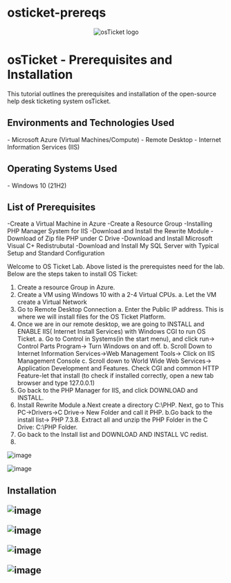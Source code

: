 # osticket-prereqs

<p align="center">
<img src="https://i.imgur.com/Clzj7Xs.png" alt="osTicket logo"/>
</p>

<h1>osTicket - Prerequisites and Installation</h1>
This tutorial outlines the prerequisites and installation of the open-source help desk ticketing system osTicket.<br />


<h2>Environments and Technologies Used</h2>
- Microsoft Azure (Virtual Machines/Compute)
- Remote Desktop
- Internet Information Services (IIS)

<h2>Operating Systems Used </h2>
- Windows 10</b> (21H2)

<h2>List of Prerequisites</h2>
-Create a Virtual Machine in Azure 
  -Create a Resource Group
-Installing PHP Manager System for IIS
-Download and Install the Rewrite Module
-Download of Zip file PHP under C Drive
-Download and Install Microsoft Visual C+ Redistrubutal 
-Download and Install My SQL Server with Typical Setup and Standard Configuration

Welcome to OS Ticket Lab. Above listed is the prerequistes need for the lab. Below are the steps taken to install OS Ticket:

1) Create a resource Group in Azure.
2) Create a VM using Windows 10 with a 2-4 Virtual CPUs.
   a. Let the VM create a Virtual Network
3) Go to Remote Desktop Connection
   a. Enter the Public IP address. This is where we will install files for the OS Ticket Platform.
4) Once we are in our remote desktop, we are going to INSTALL and ENABLE IIS( Internet Install Services) with Windows CGI to run OS Ticket.
   a. Go to Control in Systems(in the start menu), and click run-> Control Parts Program-> Turn Windows on and off.
   b. Scroll Down to Internet Information Services->Web Management Tools-> Click on IIS Management Console
   c. Scroll down to World Wide Web Services-> Application Development and Features. Check CGI and common HTTP Feature-let that install (to check if installed correctly, open a new tab browser and type 127.0.0.1)
5) Go back to the PHP Manager for IIS, and click DOWNLOAD and INSTALL.
6) Install Rewrite Module
   a.Next create a directory C:\\PHP. Next, go to This PC->Drivers->C Drive-> New Folder and call it PHP.
   b.Go back to the install list-> PHP 7.3.8. Extract all and unzip the PHP Folder in the C Drive: C:\\PHP Folder.
7) Go back to the Install list and DOWNLOAD AND INSTALL VC redist.
8) 
![image](https://github.com/mroesberry988/osticket-prereqs/assets/134666751/911952b2-0af2-4758-8e14-1a9ef14041d3)

![image](https://github.com/mroesberry988/osticket-prereqs/assets/134666751/f2c2f459-f71b-4d00-9631-d2e141a23972)


<h2>Installation

![image](https://github.com/mroesberry988/osticket-prereqs/assets/134666751/4d55c627-e589-4067-a952-47af4bfa903e)





![image](https://github.com/mroesberry988/osticket-prereqs/assets/134666751/fde07ccc-33af-4de4-89e6-fa3bc25902fb)

![image](https://github.com/mroesberry988/osticket-prereqs/assets/134666751/e6bcab13-05df-40cf-881a-a7d5d15d3e35)





![image](https://github.com/mroesberry988/osticket-prereqs/assets/134666751/9267e7e1-42c8-4709-8a10-9e618bef2faf)



